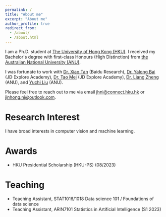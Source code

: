 ```yaml
---
permalink: /
title: "About me"
excerpt: "About me"
author_profile: true
redirect_from: 
  - /about/
  - /about.html
---
```


<!-- <strong>More to be updated!</strong> -->

I am a Ph.D. student at [The University of Hong Kong (HKU)](https://www.hku.hk/). I received my Bachelor's degree with first-class Honours (High Distinction) from [the Australian National University (ANU)](https://www.anu.edu.au/).

I was fortunate to work with [Dr. Xiao Tan](https://scholar.google.com/citations?user=R1rVRUkAAAAJ&hl=en&oi=ao) (Baidu Research), [Dr. Yalong Bai](https://ylbai.me/) (JD Explore Academy), [Dr. Tao Mei](https://taomei.me/) (JD Explore Academy), [Dr. Liang Zheng](https://zheng-lab.cecs.anu.edu.au/) (ANU), and [Yuchi Liu](https://scholar.google.com/citations?user=fBQdhG0AAAAJ&hl=en&oi=ao) (ANU).

Please feel free to reach out to me via email <jhni@connect.hku.hk> or <jinhong.ni@outlook.com>.

<!-- <strong>More details can be found in my [[CV]]({{ site.baseurl }}/files/resume.pdf). </strong> -->

Research Interest
======

I have broad interests in computer vision and machine learning.

Awards
======

- HKU Presidential Scholarship (HKU-PS) (08/2023)

Teaching
======

- Teaching Assistant, STAT1016/1018 Data science 101 / Foundations of data science
- Teaching Assistant, ARIN7101 Statistics in Artificial Intelligence (S1 2023)
